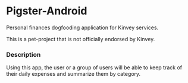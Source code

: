 # Pigster-Android

Personal finances dogfooding application for Kinvey services.

This is a pet-project that is not officially endorsed by Kinvey.

### Description
Using this app, the user or a group of users will be able to keep track of their daily expenses and summarize them by category.
